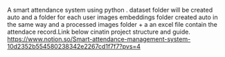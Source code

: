 A smart attendance system using python .
dataset folder will be created auto and a folder for each user images 
embeddings folder created auto in the same way
and a processed images folder + a an excel file contain the attendace record.Link below cinatin project structure and guide.
https://www.notion.so/Smart-attendance-management-system-10d2352b554580238342e2267cd1f7f7?pvs=4

